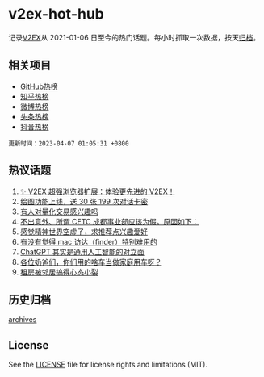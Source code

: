 # v2ex-hot-hub

 记录[V2EX](https://www.v2ex.com/)从 2021-01-06 日至今的热门话题。每小时抓取一次数据，按天[归档](archives)。
 
 ## 相关项目

- [GitHub热榜](https://github.com/lonnyzhang423/github-hot-hub)
- [知乎热榜](https://github.com/lonnyzhang423/zhihu-hot-hub)
- [微博热榜](https://github.com/lonnyzhang423/weibo-hot-hub)
- [头条热榜](https://github.com/lonnyzhang423/toutiao-hot-hub)
- [抖音热榜](https://github.com/lonnyzhang423/douyin-hot-hub)


 `更新时间：2023-04-07 01:05:31 +0800`

## 热议话题

1. [✨ V2EX 超强浏览器扩展：体验更先进的 V2EX！](https://www.v2ex.com/t/930155)
1. [绘图功能上线，送 30 张 199 次对话卡密](https://www.v2ex.com/t/930125)
1. [有人对量化交易感兴趣吗](https://www.v2ex.com/t/930302)
1. [不出意外、所谓 CETC 成都事业部应该为假。原因如下：](https://www.v2ex.com/t/930215)
1. [感觉精神世界空虚了，求推荐点兴趣爱好](https://www.v2ex.com/t/930191)
1. [有没有觉得 mac 访达（finder）特别难用的](https://www.v2ex.com/t/930250)
1. [ChatGPT 其实是通用人工智能的对立面](https://www.v2ex.com/t/930154)
1. [各位奶爸们，你们用的啥车当做家庭用车呀？](https://www.v2ex.com/t/930129)
1. [租房被邻居搞得心态小裂](https://www.v2ex.com/t/930348)

## 历史归档

[archives](archives)

## License

See the [LICENSE](LICENSE) file for license rights and limitations (MIT).
